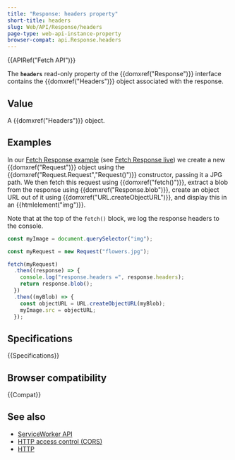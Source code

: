 ```yaml
---
title: "Response: headers property"
short-title: headers
slug: Web/API/Response/headers
page-type: web-api-instance-property
browser-compat: api.Response.headers
---
```


{{APIRef("Fetch API")}}

The **`headers`** read-only property of the
{{domxref("Response")}} interface contains the {{domxref("Headers")}} object associated
with the response.

## Value

A {{domxref("Headers")}} object.

## Examples

In our [Fetch Response example](https://github.com/mdn/dom-examples/tree/main/fetch/fetch-response) (see [Fetch Response live](https://mdn.github.io/dom-examples/fetch/fetch-response/))
we create a new {{domxref("Request")}} object using the {{domxref("Request.Request","Request()")}} constructor, passing it a JPG path.
We then fetch this request using {{domxref("fetch()")}}, extract a blob from the response using {{domxref("Response.blob")}},
create an object URL out of it using {{domxref("URL.createObjectURL")}}, and display this in an {{htmlelement("img")}}.

Note that at the top of the `fetch()` block, we log the response headers to the console.

```js
const myImage = document.querySelector("img");

const myRequest = new Request("flowers.jpg");

fetch(myRequest)
  .then((response) => {
    console.log("response.headers =", response.headers);
    return response.blob();
  })
  .then((myBlob) => {
    const objectURL = URL.createObjectURL(myBlob);
    myImage.src = objectURL;
  });
```

## Specifications

{{Specifications}}

## Browser compatibility

{{Compat}}

## See also

- [ServiceWorker API](/en-US/docs/Web/API/Service_Worker_API)
- [HTTP access control (CORS)](/en-US/docs/Web/HTTP/CORS)
- [HTTP](/en-US/docs/Web/HTTP)
